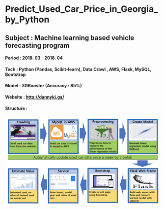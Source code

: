 # Predict_Used_Car_Price_in_Georgia_by_Python

## Subject : Machine learning based vehicle forecasting program
#### Period   : 2018. 03 - 2018. 04
#### Tech      : Python (Pandas, Scikit-learn), Data Crawl , AWS, Flask, MySQL, Bootstrap   
#### Model    : XGBooster  (Accuracy : 85%)
#### Website : http://dannyki.ga/
#### Structure : 
![ex_screenshot](./img/Structure.png)

